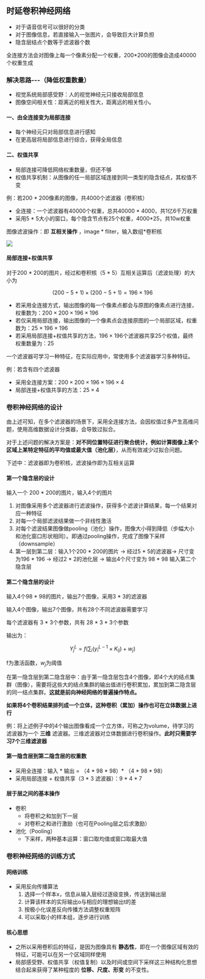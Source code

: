 ## **时延卷积神经网络**
- 对于语音信号可以很好的分类
- 对于图像信息，若直接输入一张图片，会导致巨大计算负担
- 隐含层结点个数等于滤波器个数

全连接方法会对图像上每一个像素分配一个权重，200*200的图像会造成40000个权重生成

### **解决思路---（降低权重数量）**
- 视觉系统局部感受野：人的视觉神经元只接收局部信息
- 图像空间相关性：距离近的相关性大，距离远的相关性小。

#### 一、由全连接变为局部连接
- 每个神经元只对局部信息进行感知
- 在更高层将局部信息进行综合，获得全局信息

#### 二、权值共享
- 局部连接可降低网络权重数量，但还不够
- 权值共享机制：从图像的任一局部区域连接到同一类型的隐含结点，其权值不变



例：若200 * 200像素的图像，共4000个滤波器（卷积核）

- 全连接：一个滤波器有40000个权重，总共40000 * 4000，共1亿6千万权重
- 采用5 * 5大小的窗口，每个隐含节点有25个权重，4000*25，共10w权重

图像滤波操作：即 **互相关操作** ，image * fliter，输入数组*卷积核

![](image\5.1_correlation.svg)

#### 局部连接+权值共享

对于200 * 200的图片，经过和卷积核（5 * 5）互相关运算后（滤波处理）的大小为

$$(200-5+1) \times (200-5+1) = 196 \times 196$$

- 若采用全连接方式，输出图像的每一个像素点都会与原图的像素点进行连接，权重数为：$200 \times 200 \times 196 \times 196$
- 若仅采用局部连接，输出图像的一个像素点会连接原图的一个局部区域，权重数为：$25 \times 196 \times 196$
- 若采用局部连接+权值共享的方法，$196 \times 196$个滤波器共享25个权值，最终权重数量为：25

一个滤波器可学习一种特征，在实际应用中，常使用多个滤波器学习多种特征。

例：若含有四个滤波器
- 采用全连接方案：$200 \times 200 \times 196 \times 196 \times 4$
- 局部连接+权值共享的方法：$25 \times 4$

### **卷积神经网络的设计**

由上述可知，在多个滤波器的场景下，采用全连接方法，会因权值过多产生高维问题，使用高维数据设计分类器，会导致过拟合。

对于上述问题的解决方案是：**对不同位置特征进行聚合统计，例如计算图像上某个区域上某特定特征的平均值或最大值（池化层）**，从而有效减少过拟合问题。

下述中：滤波器即为卷积核，滤波操作即为互相关运算

#### 第一个隐含层的设计

输入一个 200 * 200的图片，输入4个的图片

1. 对图像采用多个滤波器进行滤波操作，获得多个滤波计算结果，每一个结果对应一种特征
2. 对每一个局部滤波结果做一个非线性激活
3. 对每个滤波结果图像做pooling（池化）操作，图像大小得到降低（步幅大小和池化窗口形状相同）。即通过pooling操作，完成了图像下采样（downsample）
4. 第一层到第二层：输入1个200 * 200的图片 $\rightarrow$ 经过5 * 5的滤波器$\rightarrow$ 尺寸变为196 * 196 $\rightarrow$ 经过2 * 2的池化层 $\rightarrow$ 输出4个尺寸变为 98 * 98 输入第二个隐含层

#### 第二个隐含层的设计

输入4个98 * 98的图片，输出7个图像，采用3 * 3的滤波器

输入4个图像，输出7个图像，共有28个不同滤波器需要学习

每个滤波器有 3 * 3个参数，共有 28 * 3 * 3个参数

输出为：

$$Y_j^L = f\Big(\sum_i(y_i^{L-1} \times K_{ij})+w_j\Big)$$

f为激活函数，$w_j$为阈值

在第一隐含层到第二隐含层中：由于第一隐含层包含4个图像，即4个大的结点集群（图像），需要将这些大的结点集群的输出值进行卷积累加，累加到第二隐含层的同一结点集群。**这就是前向神经网络的普遍操作特点。**

**如果将4个卷积结果排列成一个立体，这种卷积（累加）操作也可在立体数据上进行**

例：将上述例子中的4个输出图像看成一个立方体，可称之为volume，待学习的滤波器为一个 **三维** 滤波器。三维滤波器对立体数据进行卷积操作。**此时只需要学习7个三维滤波器**

#### 第一隐含层到第二隐含层的权重数

- 采用全连接：输入 * 输出 = （4 * 98 * 98）* （4 * 98 * 98）
- 采用局部连接 + 权值共享（3 * 3 滤波器）：9 * 4 * 7

#### 层于层之间的基本操作

- 卷积
    - 将卷积之和加到下一层
    - 对卷积之和进行激励（也可在Pooling层之后求激励）
- 池化（Pooling）
    - 下采样，两种基本运算：窗口取均值或窗口取最大值

### **卷积神经网络的训练方式**

#### 网络训练

- 采用反向传播算法
    1. 选择一个样本x，信息从输入层经过逐级变换，传送到输出层
    2. 计算该样本的实际输出o与相应的理想输出t的差
    3. 按极小化误差反向传播方法调整权重矩阵
    4. 可以采取小的样本组，逐步进行训练

#### 核心思想

- 之所以采用卷积后的特征，是因为图像具有 **静态性**，即在一个图像区域有效的特征，可能可以在另一个区域同样使用
- 局部感受野、权值共享（权值复制）以及时间或空间下采样这三种结构化思想结合起来获得了某种程度的 **位移、尺度、形变** 的不变性。